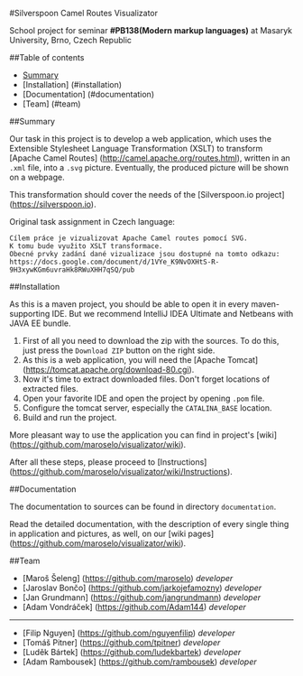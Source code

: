 #Silverspoon Camel Routes Visualizator

School project for seminar **#PB138(Modern markup languages)** at Masaryk University, Brno, Czech Republic

##Table of contents
- [Summary](#summary)
- [Installation] (#installation)
- [Documentation] (#documentation)
- [Team] (#team)

##Summary

Our task in this project is to develop a web application, which uses the Extensible Stylesheet Language Transformation (XSLT) to transform [Apache Camel Routes] (http://camel.apache.org/routes.html), written in an `.xml` file, into a `.svg` picture.
Eventually, the produced picture will be shown on a webpage.

This transformation should cover the needs of the [Silverspoon.io project] (https://silverspoon.io).

Original task assignment in Czech language:
```
Cílem práce je vizualizovat Apache Camel routes pomocí SVG.
K tomu bude využito XSLT transformace.
Obecné prvky zadání dané vizualizace jsou dostupné na tomto odkazu:
https://docs.google.com/document/d/1VYe_K9NvOXHtS-R-9H3xywKGm6uvraHk8RWuXHH7qSQ/pub
```

##Installation

As this is a maven project, you should be able to open it in every maven-supporting IDE. But we recommend IntelliJ IDEA Ultimate and Netbeans with JAVA EE bundle.

1. First of all you need to download the zip with the sources. To do this, just press the `Download ZIP` button on the right side.
2. As this is a web application, you will need the [Apache Tomcat] (https://tomcat.apache.org/download-80.cgi).
3. Now it's time to extract downloaded files. Don't forget locations of extracted files.
4. Open your favorite IDE and open the project by opening `.pom` file.
5. Configure the tomcat server, especially the `CATALINA_BASE` location.
6. Build and run the project.

More pleasant way to use the application you can find in project's [wiki] (https://github.com/maroselo/visualizator/wiki).

After all these steps, please proceed to [Instructions] (https://github.com/maroselo/visualizator/wiki/Instructions).

##Documentation

The documentation to sources can be found in directory `documentation`.

Read the detailed documentation, with the description of every single thing in application and pictures, as well, on our [wiki pages] (https://github.com/maroselo/visualizator/wiki).

##Team

- [Maroš Šeleng] (https://github.com/maroselo) *developer*
- [Jaroslav Bončo] (https://github.com/jarkojefamozny) *developer*
- [Jan Grundmann] (https://github.com/jangrundmann) *developer*
- [Adam Vondráček] (https://github.com/Adam144) *developer*

***
- [Filip Nguyen] (https://github.com/nguyenfilip) *developer*
- [Tomáš Pitner] (https://github.com/tpitner) *developer*
- [Luděk Bártek] (https://github.com/ludekbartek) *developer*
- [Adam Rambousek] (https://github.com/rambousek) *developer*

